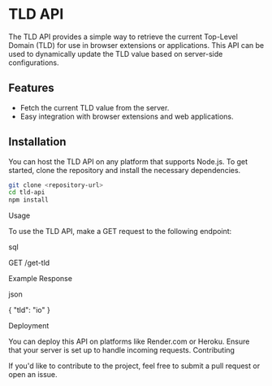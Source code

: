 # TLD API

The TLD API provides a simple way to retrieve the current Top-Level Domain (TLD) for use in browser extensions or applications. This API can be used to dynamically update the TLD value based on server-side configurations.

## Features

- Fetch the current TLD value from the server.
- Easy integration with browser extensions and web applications.

## Installation

You can host the TLD API on any platform that supports Node.js. To get started, clone the repository and install the necessary dependencies.

```bash
git clone <repository-url>
cd tld-api
npm install
```

Usage

To use the TLD API, make a GET request to the following endpoint:

sql

GET /get-tld

Example Response

json

{
"tld": "io"
}

Deployment

You can deploy this API on platforms like Render.com or Heroku. Ensure that your server is set up to handle incoming requests.
Contributing

If you'd like to contribute to the project, feel free to submit a pull request or open an issue.
